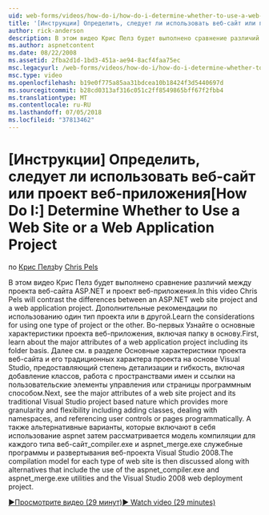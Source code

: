 ```yaml
---
uid: web-forms/videos/how-do-i/how-do-i-determine-whether-to-use-a-web-site-or-a-web-application-project
title: '[Инструкции] Определить, следует ли использовать веб-сайт или проект веб-приложения | Документация Майкрософт'
author: rick-anderson
description: В этом видео Крис Пелз будет выполнено сравнение различий между проекта веб-сайта ASP.NET и проект веб-приложения. Дополнительные рекомендации по использованию …
ms.author: aspnetcontent
ms.date: 08/22/2008
ms.assetid: 2fba2d1d-1bd3-451a-ae94-8acf4faa75ec
msc.legacyurl: /web-forms/videos/how-do-i/how-do-i-determine-whether-to-use-a-web-site-or-a-web-application-project
msc.type: video
ms.openlocfilehash: b19e0f775a85aa31bdcea10b18424f3d5440697d
ms.sourcegitcommit: b28cd0313af316c051c2ff8549865bff67f2fbb4
ms.translationtype: MT
ms.contentlocale: ru-RU
ms.lasthandoff: 07/05/2018
ms.locfileid: "37813462"
---
```

<a name="how-do-i-determine-whether-to-use-a-web-site-or-a-web-application-project"></a><span data-ttu-id="c9a16-104">[Инструкции] Определить, следует ли использовать веб-сайт или проект веб-приложения</span><span class="sxs-lookup"><span data-stu-id="c9a16-104">[How Do I:] Determine Whether to Use a Web Site or a Web Application Project</span></span>
====================
<span data-ttu-id="c9a16-105">по [Крис Пелз](https://twitter.com/chrispels)</span><span class="sxs-lookup"><span data-stu-id="c9a16-105">by [Chris Pels](https://twitter.com/chrispels)</span></span>

<span data-ttu-id="c9a16-106">В этом видео Крис Пелз будет выполнено сравнение различий между проекта веб-сайта ASP.NET и проект веб-приложения.</span><span class="sxs-lookup"><span data-stu-id="c9a16-106">In this video Chris Pels will contrast the differences between an ASP.NET web site project and a web application project.</span></span> <span data-ttu-id="c9a16-107">Дополнительные рекомендации по использованию один тип проекта или в другой.</span><span class="sxs-lookup"><span data-stu-id="c9a16-107">Learn the considerations for using one type of project or the other.</span></span> <span data-ttu-id="c9a16-108">Во-первых Узнайте о основные характеристики проекта веб-приложения, включая папку в основу.</span><span class="sxs-lookup"><span data-stu-id="c9a16-108">First, learn about the major attributes of a web application project including its folder basis.</span></span> <span data-ttu-id="c9a16-109">Далее см. в разделе Основные характеристики проекта веб-сайта и его традиционных характера проекта на основе Visual Studio, предоставляющий степень детализации и гибкость, включая добавление классов, работа с пространствами имен и ссылки на пользовательские элементы управления или страницы программным способом.</span><span class="sxs-lookup"><span data-stu-id="c9a16-109">Next, see the major attributes of a web site project and its traditional Visual Studio project based nature which provides more granularity and flexibility including adding classes, dealing with namespaces, and referencing user controls or pages programmatically.</span></span> <span data-ttu-id="c9a16-110">А также альтернативные варианты, которые включают в себя использование aspnet затем рассматривается модель компиляции для каждого типа веб-сайт\_compiler.exe и aspnet\_merge.exe служебные программы и развертывания веб-проекта Visual Studio 2008.</span><span class="sxs-lookup"><span data-stu-id="c9a16-110">The compilation model for each type of web site is then discussed along with alternatives that include the use of the aspnet\_compiler.exe and aspnet\_merge.exe utilities and the Visual Studio 2008 web deployment project.</span></span>

[<span data-ttu-id="c9a16-111">&#9654;Просмотрите видео (29 минут)</span><span class="sxs-lookup"><span data-stu-id="c9a16-111">&#9654; Watch video (29 minutes)</span></span>](https://channel9.msdn.com/Blogs/ASP-NET-Site-Videos/how-do-i-determine-whether-to-use-a-web-site-or-a-web-application-project)
